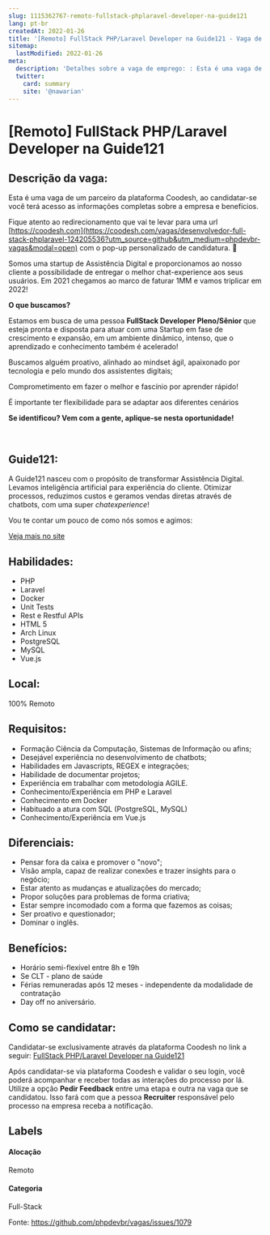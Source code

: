 ```yaml
---
slug: 1115362767-remoto-fullstack-phplaravel-developer-na-guide121
lang: pt-br
createdAt: 2022-01-26
title: '[Remoto] FullStack PHP/Laravel Developer na Guide121 - Vaga de Emprego'
sitemap:
  lastModified: 2022-01-26
meta:
  description: 'Detalhes sobre a vaga de emprego: : Esta é uma vaga de um parceiro da plataforma Coodesh, ao candidatar-se você terá acesso as informações completas sobre a empresa e benefícios.  Fique atento ao redirecionamento que vai te levar para uma url [https://coodesh.com](https://coodesh.com/vagas/desenvolvedor-full-stack-phplaravel-124205536?utm_source=github&utm_medium=phpdevbr-vagas&modal=open) com o pop-up personalizado de candidatura. 👋 <p>Somos uma startup de Assistência Digital e proporcionamos ao nosso cliente a possibilidade de entregar o melhor chat-experience aos seus usuários. Em 2021 chegamos ao marco de faturar 1MM e vamos triplicar em 2022!&nbsp;</p> <p></p> <p><strong>O que buscamos? </strong></p> <p>Estamos em busca de uma pessoa <strong>FullStack Developer Pleno/Sênior </strong>que esteja pronta e disposta para atuar com uma Startup em fase de crescimento e expansão, em um ambiente dinâmico, intenso, que o aprendizado e conhecimento também é acelerado!</p> <p>Buscamos alguém proativo, alinhado ao mindset ágil, apaixonado por tecnologia e pelo mundo dos assistentes digitais;</p> <p>Comprometimento em fazer o melhor e fascínio por aprender rápido!&nbsp;</p> <p>É importante ter flexibilidade para se adaptar aos diferentes cenários</p> <p></p> <p><strong>Se identificou? Vem com a gente, aplique-se nesta oportunidade! </strong></p> <p>&nbsp;</p>'
  twitter:
    card: summary
    site: '@nawarian'
---
```


# [Remoto] FullStack PHP/Laravel Developer na Guide121

## Descrição da vaga: 
Esta é uma vaga de um parceiro da plataforma Coodesh, ao candidatar-se você terá acesso as informações completas sobre a empresa e benefícios.


Fique atento ao redirecionamento que vai te levar para uma url [https://coodesh.com](https://coodesh.com/vagas/desenvolvedor-full-stack-phplaravel-124205536?utm_source=github&utm_medium=phpdevbr-vagas&modal=open) com o pop-up personalizado de candidatura. 👋
<p>Somos uma startup de Assistência Digital e proporcionamos ao nosso cliente a possibilidade de entregar o melhor chat-experience aos seus usuários. Em 2021 chegamos ao marco de faturar 1MM e vamos triplicar em 2022!&nbsp;</p>
<p></p>
<p><strong>O que buscamos? </strong></p>
<p>Estamos em busca de uma pessoa <strong>FullStack Developer Pleno/Sênior </strong>que esteja pronta e disposta para atuar com uma Startup em fase de crescimento e expansão, em um ambiente dinâmico, intenso, que o aprendizado e conhecimento também é acelerado!</p>
<p>Buscamos alguém proativo, alinhado ao mindset ágil, apaixonado por tecnologia e pelo mundo dos assistentes digitais;</p>
<p>Comprometimento em fazer o melhor e fascínio por aprender rápido!&nbsp;</p>
<p>É importante ter flexibilidade para se adaptar aos diferentes cenários</p>
<p></p>
<p><strong>Se identificou? Vem com a gente, aplique-se nesta oportunidade! </strong></p>
<p>&nbsp;</p>

## Guide121: 
 <p>A Guide121 nasceu com o propósito de transformar Assistência Digital. Levamos inteligência artificial para experiência do cliente. Otimizar processos, reduzimos custos e geramos vendas diretas através de chatbots, com uma super <em>chatexperience</em>!&nbsp;</p>
<p>Vou te contar um pouco de como nós somos e agimos:&nbsp;</p><a href='https://coodesh.com/empresas/guide121'>Veja mais no site</a>

 ## Habilidades: 
 - PHP 
- Laravel 
- Docker 
- Unit Tests 
- Rest e Restful APIs 
- HTML 5 
- Arch Linux 
- PostgreSQL 
- MySQL 
- Vue.js
## Local: 
 100% Remoto
## Requisitos: 
 - Formação Ciência da Computação, Sistemas de Informação ou afins; 
- Desejável experiência no desenvolvimento de chatbots; 
- Habilidades em Javascripts, REGEX e integrações; 
- Habilidade de documentar projetos; 
- Experiência em trabalhar com metodologia AGILE. 
- Conhecimento/Experiência em PHP e Laravel 
- Conhecimento em Docker 
- Habituado a atura com SQL (PostgreSQL, MySQL) 
- Conhecimento/Experiência em Vue.js
## Diferenciais: 
 - Pensar fora da caixa e promover o "novo"; 
- Visão ampla, capaz de realizar conexões e trazer insights para o negócio; 
- Estar atento as mudanças e atualizações do mercado; 
- Propor soluções para problemas de forma criativa; 
- Estar sempre incomodado com a forma que fazemos as coisas; 
- Ser proativo e questionador; 
- Dominar o inglês.
## Benefícios: 
 - Horário semi-flexível entre 8h e 19h 
- Se CLT - plano de saúde 
- Férias remuneradas após 12 meses - independente da modalidade de contratação 
- Day off no aniversário.
## Como se candidatar:
Candidatar-se exclusivamente através da plataforma Coodesh no link a seguir: [FullStack PHP/Laravel Developer na Guide121](https://coodesh.com/vagas/desenvolvedor-full-stack-phplaravel-124205536?utm_source=github&utm_medium=phpdevbr-vagas&modal=open)


Após candidatar-se via plataforma Coodesh e validar o seu login, você poderá acompanhar e receber todas as interações do processo por lá. Utilize a opção **Pedir Feedback** entre uma etapa e outra na vaga que se candidatou. Isso fará com que a pessoa **Recruiter** responsável pelo processo na empresa receba a notificação.
## Labels
#### Alocação
Remoto
#### Categoria
Full-Stack

Fonte: https://github.com/phpdevbr/vagas/issues/1079